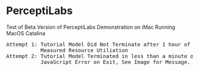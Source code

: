 # PerceptiLabs
Test of Beta Version of PerceptiLabs Demonstration on iMac Running MacOS Catalina <br>
<pre>
Attempt 1: Tutorial Model Did Not Terminate after 1 hour of wall clock time.
           Measured Resource Utiliation
Attempt 2: Tutorial Model Terminated in less than a minute of wall clock time.
           JavaScript Error on Exit, See Image for Message.
</pre>
